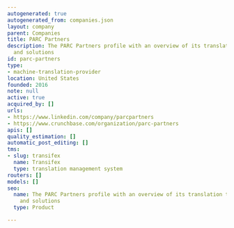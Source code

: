 ```yaml
---
autogenerated: true
autogenerated_from: companies.json
layout: company
parent: Companies
title: PARC Partners
description: The PARC Partners profile with an overview of its translation technologies
  and solutions
id: parc-partners
type:
- machine-translation-provider
location: United States
founded: 2016
note: null
active: true
acquired_by: []
urls:
- https://www.linkedin.com/company/parcpartners
- https://www.crunchbase.com/organization/parc-partners
apis: []
quality_estimation: []
automatic_post_editing: []
tms:
- slug: transifex
  name: Transifex
  type: translation management system
routers: []
models: []
seo:
  name: The PARC Partners profile with an overview of its translation technologies
    and solutions
  type: Product

---
```


